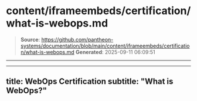 # content/iframeembeds/certification/what-is-webops.md

> **Source**: https://github.com/pantheon-systems/documentation/blob/main/content/iframeembeds/certification/what-is-webops.md
> **Generated**: 2025-09-11 06:09:51

---

---
title: WebOps Certification
subtitle: "What is WebOps?"
---

<Partial file="certification-guide/what-is-webops.md" />
